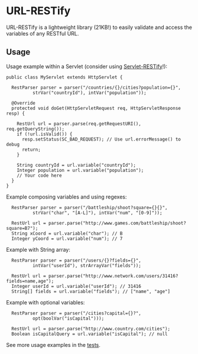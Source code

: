 # URL-RESTify #

URL-RESTify is a lightweight library (21KB!) to easily validate and access the variables of any RESTful URL.

## Usage ##

Usage example within a Servlet (consider using [Servlet-RESTify](../servlet/)!):

```
public class MyServlet extends HttpServlet {

  RestParser parser = parser("/countries/{}/cities?population={}",
          strVar("countryId"), intVar("population"));

  @Override
  protected void doGet(HttpServletRequest req, HttpServletResponse resp) {

    RestUrl url = parser.parse(req.getRequestURI(), req.getQueryString());
    if (!url.isValid()) {
      resp.setStatus(SC_BAD_REQUEST); // Use url.errorMessage() to debug
      return;
    }

    String countryId = url.variable("countryId");
    Integer population = url.variable("population");
    // Your code here
  }
}
```

Example composing variables and using regexes:

```
  RestParser parser = parser("/battleship/shoot?square={}{}",
          strVar("char", "[A-L]"), intVar("num", "[0-9]"));

  RestUrl url = parser.parse("http://www.games.com/battleship/shoot?square=B7");
  String xCoord = url.variable("char"); // B
  Integer yCoord = url.variable("num"); // 7
```

Example with String array:

```
  RestParser parser = parser("/users/{}?fields={}",
          intVar("userId"), strArrayVar("fields"));

  RestUrl url = parser.parse("http://www.network.com/users/31416?fields=name,age");
  Integer userId = url.variable("userId"); // 31416
  String[] fields = url.variable("fields"); // ["name", "age"]
```

Example with optional variables:

```
  RestParser parser = parser("/cities?capital={}?",
          opt(boolVar("isCapital")));

  RestUrl url = parser.parse("http://www.country.com/cities");
  Boolean isCapitalQuery = url.variable("isCapital"); // null
```

See more usage examples in the [tests](src/test/java/com/danisola/restify/url/).